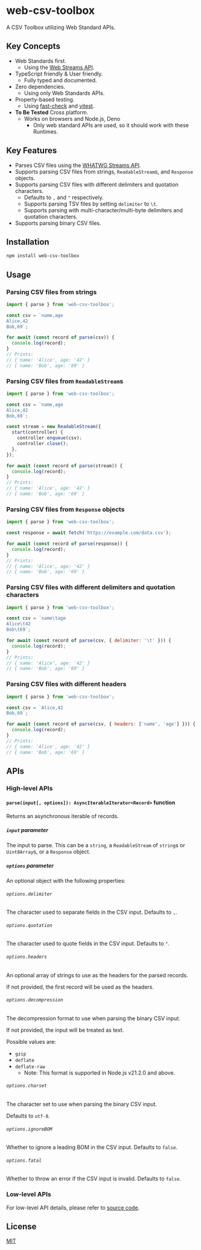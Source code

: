 # web-csv-toolbox

A CSV Toolbox utilizing Web Standard APIs.

## Key Concepts

- Web Standards first.
  - Using the [Web Streams API](https://streams.spec.whatwg.org/).
- TypeScript friendly & User friendly.
  - Fully typed and documented.
- Zero dependencies.
  - Using only Web Standards APIs.
- Property-based testing.
  - Using [fast-check](https://fast-check.dev/) and [vitest](https://vitest.dev).
- **To Be Tested** Cross platform.
  - Works on browsers and Node.js, Deno
    - Only web standard APIs are used, so it should work with these Runtimes.

## Key Features

- Parses CSV files using the [WHATWG Streams API](https://streams.spec.whatwg.org/).
- Supports parsing CSV files from strings, `ReadableStream`s, and `Response` objects.
- Supports parsing CSV files with different delimiters and quotation characters.
  - Defaults to `,` and `"` respectively.
  - Supports parsing TSV files by setting `delimiter` to `\t`.
  - Supports parsing with multi-character/multi-byte delimiters and quotation characters.
- Supports parsing binary CSV files.

## Installation

```sh
npm install web-csv-toolbox
```

## Usage

### Parsing CSV files from strings

```js
import { parse } from 'web-csv-toolbox';

const csv = `name,age
Alice,42
Bob,69`;

for await (const record of parse(csv)) {
  console.log(record);
}
// Prints:
// { name: 'Alice', age: '42' }
// { name: 'Bob', age: '69' }
```

### Parsing CSV files from `ReadableStream`s

```js
import { parse } from 'web-csv-toolbox';

const csv = `name,age
Alice,42
Bob,69`;

const stream = new ReadableStream({
  start(controller) {
    controller.enqueue(csv);
    controller.close();
  },
});

for await (const record of parse(stream)) {
  console.log(record);
}
// Prints:
// { name: 'Alice', age: '42' }
// { name: 'Bob', age: '69' }
```

### Parsing CSV files from `Response` objects

```js
import { parse } from 'web-csv-toolbox';

const response = await fetch('https://example.com/data.csv');

for await (const record of parse(response)) {
  console.log(record);
}
// Prints:
// { name: 'Alice', age: '42' }
// { name: 'Bob', age: '69' }
```

### Parsing CSV files with different delimiters and quotation characters

```js
import { parse } from 'web-csv-toolbox';

const csv = `name\tage
Alice\t42
Bob\t69`;

for await (const record of parse(csv, { delimiter: '\t' })) {
  console.log(record);
}
// Prints:
// { name: 'Alice', age: '42' }
// { name: 'Bob', age: '69' }
```

### Parsing CSV files with different headers

```js
import { parse } from 'web-csv-toolbox';

const csv = `Alice,42
Bob,69`;

for await (const record of parse(csv, { headers: ['name', 'age'] })) {
  console.log(record);
}
// Prints:
// { name: 'Alice', age: '42' }
// { name: 'Bob', age: '69' }
```

## APIs

### High-level APIs

#### `parse(input[, options]): AsyncIterableIterator<Record>` function

Returns an asynchronous iterable of records.

##### `input` parameter

The input to parse. This can be a `string`, a `ReadableStream` of `string`s or `Uint8Array`s, or a `Response` object.

##### `options` parameter

An optional object with the following properties:

###### `options.delimiter`

The character used to separate fields in the CSV input. Defaults to `,`.

###### `options.quotation`

The character used to quote fields in the CSV input. Defaults to `"`.

###### `options.headers`

An optional array of strings to use as the headers for the parsed records.

If not provided, the first record will be used as the headers.

###### `options.decompression`

The decompression format to use when parsing the binary CSV input.

If not provided, the input will be treated as text.

Possible values are:

- `gzip`
- `deflate`
- `deflate-raw`
  - Note: This format is supported in Node.js v21.2.0 and above.

###### `options.charset`

The character set to use when parsing the binary CSV input.

Defaults to `utf-8`.

###### `options.ignoreBOM`

Whether to ignore a leading BOM in the CSV input.
Defaults to `false`.

###### `options.fatal`

Whether to throw an error if the CSV input is invalid.
Defaults to `false`.

### Low-level APIs

For low-level API details, please refer to [source code](https://github.com/kamiazya/web-csv-toolbox).

## License

[MIT](./LICENSE)
